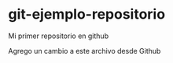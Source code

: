 # git-ejemplo-repositorio
Mi primer repositorio en github

Agrego un cambio a este archivo desde Github

